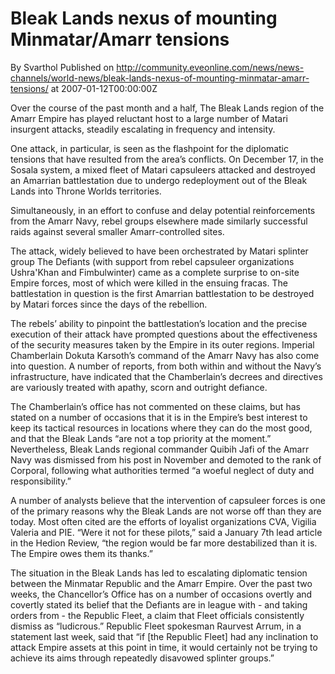 # Bleak Lands nexus of mounting Minmatar/Amarr tensions
By Svarthol
Published on http://community.eveonline.com/news/news-channels/world-news/bleak-lands-nexus-of-mounting-minmatar-amarr-tensions/ at 2007-01-12T00:00:00Z

Over the course of the past month and a half, The Bleak Lands region of the Amarr Empire has played reluctant host to a large number of Matari insurgent attacks, steadily escalating in frequency and intensity.  
  
One attack, in particular, is seen as the flashpoint for the diplomatic tensions that have resulted from the area’s conflicts. On December 17, in the Sosala system, a mixed fleet of Matari capsuleers attacked and destroyed an Amarrian battlestation due to undergo redeployment out of the Bleak Lands into Throne Worlds territories.  
  
 Simultaneously, in an effort to confuse and delay potential reinforcements from the Amarr Navy, rebel groups elsewhere made similarly successful raids against several smaller Amarr-controlled sites.  
  
The attack, widely believed to have been orchestrated by Matari splinter group The Defiants (with support from rebel capsuleer organizations Ushra'Khan and Fimbulwinter) came as a complete surprise to on-site Empire forces, most of which were killed in the ensuing fracas. The battlestation in question is the first Amarrian battlestation to be destroyed by Matari forces since the days of the rebellion.  
  
The rebels’ ability to pinpoint the battlestation’s location and the precise execution of their attack have prompted questions about the effectiveness of the security measures taken by the Empire in its outer regions. Imperial Chamberlain Dokuta Karsoth’s command of the Amarr Navy has also come into question. A number of reports, from both within and without the Navy’s infrastructure, have indicated that the Chamberlain’s decrees and directives are variously treated with apathy, scorn and outright defiance.  
  
The Chamberlain’s office has not commented on these claims, but has stated on a number of occasions that it is in the Empire’s best interest to keep its tactical resources in locations where they can do the most good, and that the Bleak Lands “are not a top priority at the moment.” Nevertheless, Bleak Lands regional commander Quibih Jafi of the Amarr Navy was dismissed from his post in November and demoted to the rank of Corporal, following what authorities termed “a woeful neglect of duty and responsibility.”  
  
A number of analysts believe that the intervention of capsuleer forces is one of the primary reasons why the Bleak Lands are not worse off than they are today. Most often cited are the efforts of loyalist organizations CVA, Vigilia Valeria and PIE. “Were it not for these pilots,” said a January 7th lead article in the Hedion Review, “the region would be far more destabilized than it is. The Empire owes them its thanks.”  
  
The situation in the Bleak Lands has led to escalating diplomatic tension between the Minmatar Republic and the Amarr Empire. Over the past two weeks, the Chancellor’s Office has on a number of occasions overtly and covertly stated its belief that the Defiants are in league with - and taking orders from - the Republic Fleet, a claim that Fleet officials consistently dismiss as “ludicrous.” Republic Fleet spokesman Raurvest Arrum, in a statement last week, said that “if [the Republic Fleet] had any inclination to attack Empire assets at this point in time, it would certainly not be trying to achieve its aims through repeatedly disavowed splinter groups.”

